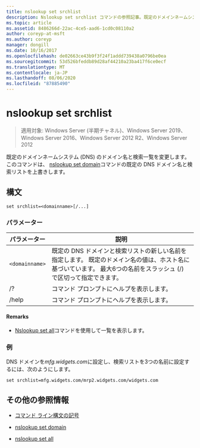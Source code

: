 ```yaml
---
title: nslookup set srchlist
description: Nslookup set srchlist コマンドの参照記事。既定のドメインネームシステム (DNS) のドメイン名と検索リストが変更されます。
ms.topic: article
ms.assetid: 8486266d-22ac-4ce5-aad6-1cd0c08110a2
author: coreyp-at-msft
ms.author: coreyp
manager: dongill
ms.date: 10/16/2017
ms.openlocfilehash: de02663ce43b9f3f24f1addd739438a0796be0ea
ms.sourcegitcommit: 53d526bfeddb89d28af44210a23ba417f6ce0ecf
ms.translationtype: MT
ms.contentlocale: ja-JP
ms.lasthandoff: 08/06/2020
ms.locfileid: "87885490"
---
```

# <a name="nslookup-set-srchlist"></a>nslookup set srchlist

> 適用対象: Windows Server (半期チャネル)、Windows Server 2019、Windows Server 2016、Windows Server 2012 R2、Windows Server 2012

既定のドメインネームシステム (DNS) のドメイン名と検索一覧を変更します。 このコマンドは、 [nslookup set domain](nslookup-set-domain.md)コマンドの既定の DNS ドメイン名と検索リストを上書きします。

## <a name="syntax"></a>構文

```
set srchlist=<domainname>[/...]
```

### <a name="parameters"></a>パラメーター

| パラメーター | 説明 |
| --------- | ----------- |
| `<domainname>` | 既定の DNS ドメインと検索リストの新しい名前を指定します。 既定のドメイン名の値は、ホスト名に基づいています。 最大6つの名前をスラッシュ (/) で区切って指定できます。 |
| /? | コマンド プロンプトにヘルプを表示します。 |
| /help | コマンド プロンプトにヘルプを表示します。 |

#### <a name="remarks"></a>Remarks

- [Nslookup set all](nslookup-set-all.md)コマンドを使用して一覧を表示します。

### <a name="examples"></a>例

DNS ドメインを*mfg.widgets.com*に設定し、検索リストを3つの名前に設定するには、次のようにします。

```
set srchlist=mfg.widgets.com/mrp2.widgets.com/widgets.com
```

## <a name="additional-references"></a>その他の参照情報

- [コマンド ライン構文の記号](command-line-syntax-key.md)

- [nslookup set domain](nslookup-set-domain.md)

- [nslookup set all](nslookup-set-all.md)

